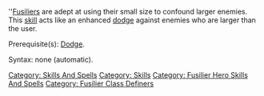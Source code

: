 ''[Fusiliers](:Category:_Fusiliers "wikilink") are adept at using their
small size to confound larger enemies. This
[skill](:Category:_Skills "wikilink") acts like an enhanced
[dodge](Dodge "wikilink") against enemies who are larger than the user.

Prerequisite(s): [Dodge](Dodge "wikilink").

Syntax: none (automatic).

[Category: Skills And Spells](Category:_Skills_And_Spells "wikilink")
[Category: Skills](Category:_Skills "wikilink") [Category: Fusilier Hero
Skills And Spells](Category:_Fusilier_Hero_Skills_And_Spells "wikilink")
[Category: Fusilier Class
Definers](Category:_Fusilier_Class_Definers "wikilink")
